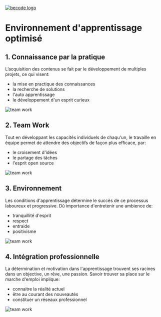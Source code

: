 [![becode logo](http://register.becode.org/images/logo_footer.png)](http://register.becode.org/)

# **Environnement d'apprentissage optimisé**

## 1. Connaissance par la pratique
L’acquisition des contenus se fait par le développement de multiples projets, ce qui visent:

 * la mise en practique des connaissances 
 * la recherche de solutions
 * l'auto apprentissage
 * le développement d'un esprit curieux

![team work](http://cdn2.hubspot.net/hub/145335/file-807816862-jpg/6_solutions_to_your_most_common_lead_generation_problems_.jpg)

## 2. Team Work
Tout en développant les capacités individuels de chaqu'un, le travaille en équipe permet de attendre des objectifs de façon plus efficace, par:

* le croisement d'idées
* le partage des tâches
* l'esprit open source

![team work](https://s-media-cache-ak0.pinimg.com/564x/c9/50/dc/c950dcba832266958939ddb0d4acb351.jpg)

## 3. Environnement
Les conditions d'apprentissage détermine le succès de ce processus laboureux et progressive. Dû importance d'entretenir une ambience de:

 * tranquillité d'esprit
 * respect
 * entraide
 * positivisme

![team work](http://blog.afest.com/wp-content/uploads/2014/03/Smiley1.jpg)

## 4. Intégration professionnelle
La détermination et motivation dans l'apprentissage trouvent ses racines dans un objective, un rêve, une passion. Savoir trouver sa place sur le marche d'emploi implique:

 * connaitre la réalité actuel
 * être au courant des nouveautés
 * constituer un réseaux professionnel

![team work](https://s-media-cache-ak0.pinimg.com/564x/cf/1d/67/cf1d6779e32777500ca31395f3a9db0d.jpg)


